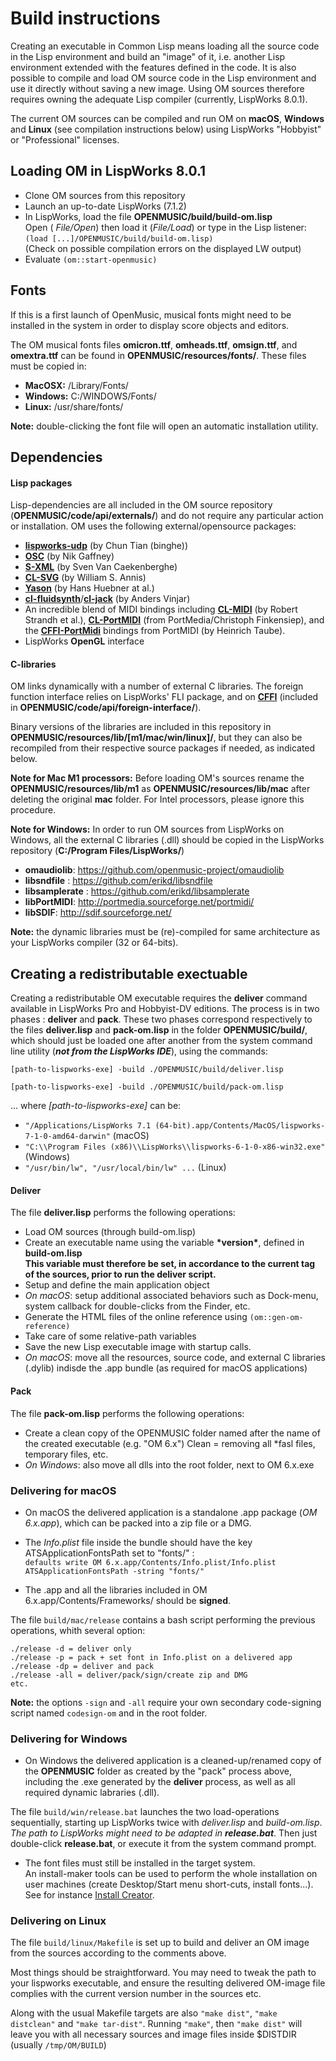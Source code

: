 # Build instructions 

Creating an executable in Common Lisp means loading all the source code in the Lisp environment and build an "image" of it, i.e. another Lisp environment extended with the features defined in the code.
It is also possible to compile and load OM source code in the Lisp environment and use it directly without saving a new image. Using OM sources therefore requires owning the adequate Lisp compiler (currently, LispWorks 8.0.1).

The current OM sources can be compiled and run OM on **macOS**, **Windows** and **Linux** (see compilation instructions below) using LispWorks "Hobbyist" or "Professional" licenses.

## Loading OM in LispWorks 8.0.1

- Clone OM sources from this repository
- Launch an up-to-date LispWorks (7.1.2)
- In LispWorks, load the file **OPENMUSIC/build/build-om.lisp**    
  Open ( _File/Open_) then load it (_File/Load_) or type in the Lisp listener: `(load [...]/OPENMUSIC/build/build-om.lisp)`     
  (Check on possible compilation errors on the displayed LW output)
- Evaluate `(om::start-openmusic)`

## Fonts

If this is a first launch of OpenMusic, musical fonts might need to be installed in the system in order to display score objects and editors.

The OM musical fonts files **omicron.ttf**, **omheads.ttf**, **omsign.ttf**, and **omextra.ttf** can be found in **OPENMUSIC/resources/fonts/**. These files must be copied in:
* **MacOSX:** /Library/Fonts/
* **Windows:** C:/WINDOWS/Fonts/
* **Linux:** /usr/share/fonts/ 

**Note:** double-clicking the font file will open an automatic installation utility.

## Dependencies

#### Lisp packages

Lisp-dependencies are all included in the OM source repository (**OPENMUSIC/code/api/externals/**) and do not require any particular action or installation. OM uses the following external/opensource packages:

- **[lispworks-udp](https://github.com/binghe/lispworks-udp)** (by Chun Tian (binghe))
- **[OSC](https://github.com/zzkt/osc)** (by Nik Gaffney)
- **[S-XML](https://common-lisp.net/project/s-xml/)** (by Sven Van Caekenberghe)
- **[CL-SVG](https://github.com/wmannis/cl-svg)** (by William S. Annis)
- **[Yason](https://github.com/phmarek/yason/)** (by Hans Huebner at al.) 
- **[cl-fluidsynth](https://github.com/andersvi/cl-fluidsynth)**/**[cl-jack](https://github.com/andersvi/cl-jack)** (by Anders Vinjar)
- An incredible blend of MIDI bindings including **[CL-MIDI](http://www.doc.gold.ac.uk/isms/lisp/midi/)** (by Robert Strandh et al.), **[CL-PortMIDI](https://github.com/chfin/cl-portmidi)** (from PortMedia/Christoph Finkensiep), and the **[CFFI-PortMidi](https://sourceforge.net/p/portmedia/code/HEAD/tree/portmidi/trunk/pm_cl/)** bindings from PortMIDI (by Heinrich Taube).
- LispWorks **OpenGL** interface

#### C-libraries

OM links dynamically with a number of external C libraries. The foreign function interface relies on LispWorks' FLI package, and on **[CFFI](https://common-lisp.net/project/cffi/)** (included in **OPENMUSIC/code/api/foreign-interface/**).

Binary versions of the libraries are included in this repository in **OPENMUSIC/resources/lib/[m1/mac/win/linux]/**, but they can also be recompiled from their respective source packages if needed, as indicated below. 

**Note for Mac M1 processors:** Before loading OM's sources rename the **OPENMUSIC/resources/lib/m1** as **OPENMUSIC/resources/lib/mac** after deleting the original **mac** folder. For Intel processors, please ignore this procedure. 

**Note for Windows:** In order to run OM sources from LispWorks on Windows, all the external C libraries (.dll) should be copied in the LispWorks repository (**C:/Program Files/LispWorks/**)

- **omaudiolib**: https://github.com/openmusic-project/omaudiolib
- **libsndfile** : https://github.com/erikd/libsndfile
- **libsamplerate** : https://github.com/erikd/libsamplerate
- **libPortMIDI**: http://portmedia.sourceforge.net/portmidi/
- **libSDIF**: http://sdif.sourceforge.net/ 

**Note:** the dynamic libraries must be (re)-compiled for same architecture as your LispWorks compiler (32 or 64-bits).

## Creating a redistributable exectuable

Creating a redistributable OM executable requires the **deliver** command available in LispWorks Pro and Hobbyist-DV editions.
The process is in two phases : **deliver** and **pack**. 
These two phases correspond respectively to the files **deliver.lisp** and **pack-om.lisp** in the folder **OPENMUSIC/build/**, which should just be loaded one after another from the system command line utility (**_not from the LispWorks IDE_**), using the commands:

`[path-to-lispworks-exe] -build ./OPENMUSIC/build/deliver.lisp`

`[path-to-lispworks-exe] -build ./OPENMUSIC/build/pack-om.lisp`

... where _[path-to-lispworks-exe]_  can be:
- `"/Applications/LispWorks 7.1 (64-bit).app/Contents/MacOS/lispworks-7-1-0-amd64-darwin"` (macOS)
- `"C:\\Program Files (x86)\\LispWorks\\lispworks-6-1-0-x86-win32.exe"` (Windows)
- `"/usr/bin/lw", "/usr/local/bin/lw" ...` (Linux)

#### Deliver

The file **deliver.lisp** performs the following operations:

- Load OM sources (through build-om.lisp)
- Create an executable name using the variable **\*version\***, defined in **build-om.lisp**     
**This variable must therefore be set, in accordance to the current tag of the sources, prior to run the deliver script.**
- Setup and define the main application object
- _On macOS_: setup additional associated behaviors such as Dock-menu, system callback for double-clicks from the Finder, etc.
- Generate the HTML files of the online reference using `(om::gen-om-reference)` 
- Take care of some relative-path variables 
- Save the new Lisp executable image with startup calls.
- _On macOS_: move all the resources, source code, and external C libraries (.dylib) indisde the .app bundle (as required for macOS applications)

#### Pack

The file **pack-om.lisp** performs the following operations:

- Create a clean copy of the OPENMUSIC folder named after the name of the created executable (e.g. "OM 6.x")
Clean = removing all \*fasl files, temporary files, etc.
- _On Windows_: also move all dlls into the root folder, next to OM 6.x.exe

### Delivering for macOS 

- On macOS the delivered application is a standalone .app package (_OM 6.x.app_), which can be packed into a zip file or a DMG.

- The _Info.plist_ file inside the bundle should have the key ATSApplicationFontsPath set to "fonts/" :     
`defaults write OM 6.x.app/Contents/Info.plist/Info.plist ATSApplicationFontsPath -string "fonts/"`

- The .app and all the libraries included in OM 6.x.app/Contents/Frameworks/ should be **signed**.

The file `build/mac/release` contains a bash script performing the previous operations, whith several option:

```
./release -d = deliver only
./release -p = pack + set font in Info.plist on a delivered app 
./release -dp = deliver and pack
./release -all = deliver/pack/sign/create zip and DMG
etc.
```

**Note:** the options `-sign` and `-all` require your own secondary code-signing script named `codesign-om` and in the root folder.

### Delivering for Windows

- On Windows the delivered application is a cleaned-up/renamed copy of the **OPENMUSIC** folder as created by the "pack" process above, including the .exe generated by the **deliver** process, as well as all required dynamic labraries (.dll). 

The file `build/win/release.bat` launches the two load-operations sequentially, starting up LispWorks twice with _deliver.lisp_ and _build-om.lisp_. _The path to LispWorks might need to be adapted in **release.bat**_. Then just double-click **release.bat**, or execute it from the system command prompt.

- The font files must still be installed in the target system.     
An install-maker tools can be used to perform the whole installation on user machines (create Desktop/Start menu short-cuts, install fonts...). See for instance [Install Creator](https://www.clickteam.com/install-creator-2).

### Delivering on Linux ###

 The file `build/linux/Makefile` is set up to build and deliver an OM image from the sources according to
 the comments above.

  Most things should be straightforward.  You may need to tweak the path to your lispworks executable, and ensure the
  resulting delivered OM-image file complies with the current version number in the sources etc.

  Along with the usual Makefile targets are also `"make dist"`, `"make distclean"` and `"make tar-dist"`.  Running
  `"make"`, then `"make dist"` will leave you with all necessary sources and image files inside $DISTDIR (usually
  `/tmp/OM/BUILD`)
